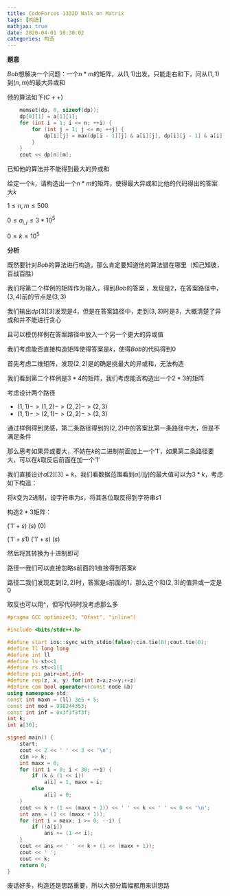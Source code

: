 ```yaml
---
title: CodeForces 1332D Walk on Matrix
tags: [构造]
mathjax: true
date: 2020-04-01 10:30:02
categories: 构造
---
```


**题意**

$Bob$想解决一个问题：一个$n*m$的矩阵，从$(1,1)$出发，只能走右和下，问从$(1,1)$到$(n,m)$的最大异或和

他的算法如下($C++$)

```cpp
    memset(dp, 0, sizeof(dp));
    dp[0][1] = a[1][1];
    for (int i = 1; i <= n; ++i) {
        for (int j = 1; j <= m; ++j) {
            dp[i][j] = max(dp[i - 1][j] & a[i][j], dp[i][j - 1] & a[i][j]);
        }
    }
    cout << dp[n][m];
```



已知他的算法并不能得到最大的异或和

给定一个$k$，请构造出一个$n*m$的矩阵，使得最大异或和比他的代码得出的答案大$k$

<!--more-->

$1\leq n,m\leq 500$

$0\leq a_{i,j}\leq 3*10^5$

$0\leq k\leq 10^5$

**分析**

既然要针对$Bob$的算法进行构造，那么肯定要知道他的算法错在哪里（知己知彼，百战百胜）

我们将第二个样例的矩阵作为输入，得到$Bob$的答案 ，发现是$2$，在答案路径中，$(3,4)$前的节点是$(3,3)$

我们输出$dp[3][3]$发现是$4$，但是在答案路径中，走到$(3,3)$时是$3$，大概清楚了异或和并不能进行贪心

且可以模仿样例在答案路径中放入一个另一个更大的异或值

我们考虑能否直接构造矩阵使得答案是$k$，使得$Bob$的代码得到$0$

首先考虑二维矩阵，发现$(2,2)$是的确是挑最大的异或和，无法构造

我们看到第二个样例是$3*4$的矩阵，我们考虑能否构造出一个$2*3$的矩阵

考虑设计两个路径

+ $(1,1)->(1,2)->(2,2)->(2,3)$
+ $(1,1)->(2,1)->(2,2)->(2,3)$

通过样例得到灵感，第二条路径得到的$(2,2)$中的答案比第一条路径中大，但是不满足条件

那么思考如果异或要大，不妨在$k$的二进制前面加上一个$'1'$，如果第二条路径要大，可以在$k$取反后前面在加一个$'1'$

我们直接设计$a[2][3]=k$，我们看数据范围看到$a[i][j]$的最大值可以为$3*k$，考虑如下构造：

将$k$变为$2$进制，设字符串为$s$，将其各位取反得到字符串$s1$

构造$2*3$矩阵：

$('1'+s)$ $(s)$ $(0)$

$('1'+s1)$ $('1'+s)$ $(s)$

然后将其转换为十进制即可

路径一我们可以直接忽略$s$前面的$1$直接得到答案$k$

路径二我们发现走到$(2,2)$时，答案是$s$前面的$1$，那么这个和$(2,3)$的值异或一定是$0$

取反也可以用^，但写代码时没考虑那么多

```cpp
#pragma GCC optimize(3, "Ofast", "inline")

#include <bits/stdc++.h>

#define start ios::sync_with_stdio(false);cin.tie(0);cout.tie(0);
#define ll long long
#define int ll
#define ls st<<1
#define rs st<<1|1
#define pii pair<int,int>
#define rep(z, x, y) for(int z=x;z<=y;++z)
#define com bool operator<(const node &b)
using namespace std;
const int maxn = (ll) 3e5 + 5;
const int mod = 998244353;
const int inf = 0x3f3f3f3f;
int k;
int a[30];

signed main() {
    start;
    cout << 2 << ' ' << 3 << '\n';
    cin >> k;
    int maxx = 0;
    for (int i = 0; i < 30; ++i) {
        if (k & (1 << i))
            a[i] = 1, maxx = i;
        else
            a[i] = 0;
    }
    cout << k + (1 << (maxx + 1)) << ' ' << k << ' ' << 0 << '\n';
    int ans = (1 << (maxx + 1));
    for (int i = maxx; i >= 0; --i) {
        if (!a[i])
            ans += (1 << i);
    }
    cout << ans << ' ' << k + (1 << (maxx + 1));
    cout << ' ';
    cout << k;
    return 0;
}
```

废话好多，构造还是思路重要，所以大部分篇幅都用来讲思路